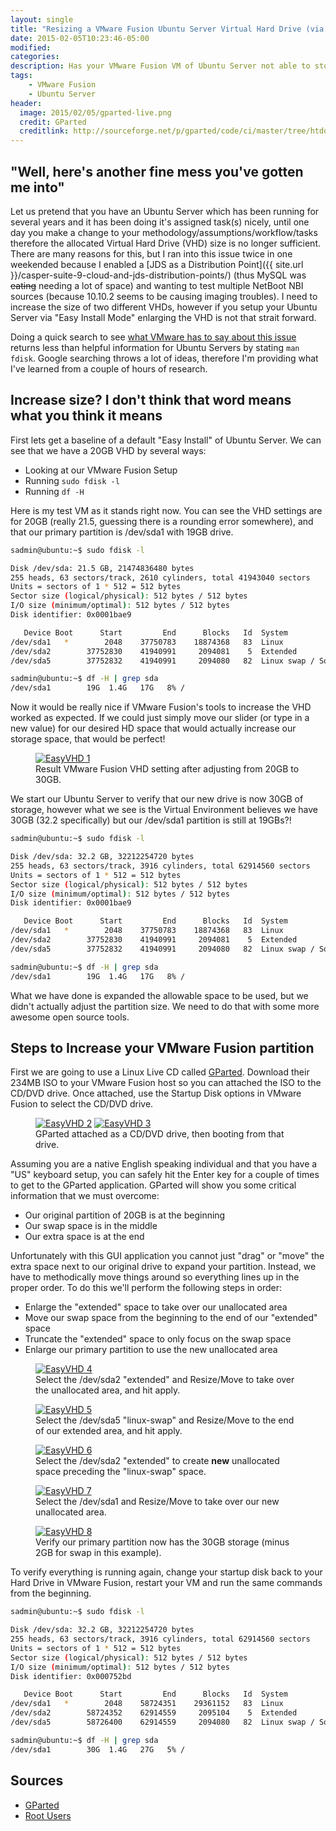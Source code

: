 ```yaml
---
layout: single
title: "Resizing a VMware Fusion Ubuntu Server Virtual Hard Drive (via Easy Install Mode)"
date: 2015-02-05T10:23:46-05:00
modified:
categories:
description: Has your VMware Fusion VM of Ubuntu Server not able to store all your data, use these steps!
tags:
    - VMware Fusion
    - Ubuntu Server
header:
  image: 2015/02/05/gparted-live.png
  credit: GParted
  creditlink: http://sourceforge.net/p/gparted/code/ci/master/tree/htdocs/images/gparted-live.png
---
```

## "Well, here's another fine mess you've gotten me into"
Let us pretend that you have an Ubuntu Server which has been running for several years and it has been doing it's assigned task(s) nicely, until one day you make a change to your methodology/assumptions/workflow/tasks therefore the allocated Virtual Hard Drive (VHD) size is no longer sufficient.  There are many reasons for this, but I ran into this issue twice in one weekended because I enabled a [JDS as a Distribution Point]({{ site.url }}/casper-suite-9-cloud-and-jds-distribution-points/) (thus MySQL was <s>eating</s> needing a lot of space) and wanting to test multiple NetBoot NBI sources (because 10.10.2 seems to be causing imaging troubles).  I need to increase the size of two different VHDs, however if you setup your Ubuntu Server via "Easy Install Mode" enlarging the VHD is not that strait forward.

Doing a quick search to see [what VMware has to say about this issue][1020778] returns less than helpful information for Ubuntu Servers by stating ```man fdisk```.  Google searching throws a lot of ideas, therefore I'm providing what I've learned from a couple of hours of research.

## Increase size?  I don't think that word means what you think it means
First lets get a baseline of a default "Easy Install" of Ubuntu Server.  We can see that we have a 20GB VHD by several ways:

-	Looking at our VMware Fusion Setup
-	Running ```sudo fdisk -l```
-	Running ```df -H```

Here is my test VM as it stands right now.  You can see the VHD settings are for 20GB (really 21.5, guessing there is a rounding error somewhere), and that our primary partition is /dev/sda1 with 19GB drive.

``` bash
sadmin@ubuntu:~$ sudo fdisk -l

Disk /dev/sda: 21.5 GB, 21474836480 bytes
255 heads, 63 sectors/track, 2610 cylinders, total 41943040 sectors
Units = sectors of 1 * 512 = 512 bytes
Sector size (logical/physical): 512 bytes / 512 bytes
I/O size (minimum/optimal): 512 bytes / 512 bytes
Disk identifier: 0x0001bae9

   Device Boot      Start         End      Blocks   Id  System
/dev/sda1   *        2048    37750783    18874368   83  Linux
/dev/sda2        37752830    41940991     2094081    5  Extended
/dev/sda5        37752832    41940991     2094080   82  Linux swap / Solaris

sadmin@ubuntu:~$ df -H | grep sda
/dev/sda1        19G  1.4G   17G   8% /
```

Now it would be really nice if VMware Fusion's tools to increase the VHD worked as expected.  If we could just simply move our slider (or type in a new value) for our desired HD space that would actually increase our storage space, that would be perfect!

<figure>
	<a href="{{ site.url }}/images/2015/02/05/EasyVHD-1.png"><img src="{{ site.url }}/images/2015/02/05/EasyVHD-1_800.png" alt="EasyVHD 1"></a>
	<figcaption>Result VMware Fusion VHD setting after adjusting from 20GB to 30GB.</figcaption>
</figure>

We start our Ubuntu Server to verify that our new drive is now 30GB of storage, however what we see is the Virtual Environment believes we have 30GB (32.2 specifically) but our /dev/sda1 partition is still at 19GBs?!

``` bash
sadmin@ubuntu:~$ sudo fdisk -l

Disk /dev/sda: 32.2 GB, 32212254720 bytes
255 heads, 63 sectors/track, 3916 cylinders, total 62914560 sectors
Units = sectors of 1 * 512 = 512 bytes
Sector size (logical/physical): 512 bytes / 512 bytes
I/O size (minimum/optimal): 512 bytes / 512 bytes
Disk identifier: 0x0001bae9

   Device Boot      Start         End      Blocks   Id  System
/dev/sda1   *        2048    37750783    18874368   83  Linux
/dev/sda2        37752830    41940991     2094081    5  Extended
/dev/sda5        37752832    41940991     2094080   82  Linux swap / Solaris

sadmin@ubuntu:~$ df -H | grep sda
/dev/sda1        19G  1.4G   17G   8% /
```

What we have done is expanded the allowable space to be used, but we didn't actually adjust the partition size.  We need to do that with some more awesome open source tools.

## Steps to Increase your VMware Fusion partition
First we are going to use a Linux Live CD called [GParted][gparted].  Download their 234MB ISO to your VMware Fusion host so you can attached the ISO to the CD/DVD drive.  Once attached, use the Startup Disk options in VMware Fusion to select the CD/DVD drive.

<figure class="half">
	<a href="{{ site.url }}/images/2015/02/05/EasyVHD-2.png"><img src="{{ site.url }}/images/2015/02/05/EasyVHD-2_256.png" alt="EasyVHD 2"></a>
	<a href="{{ site.url }}/images/2015/02/05/EasyVHD-3.png"><img src="{{ site.url }}/images/2015/02/05/EasyVHD-3_256.png" alt="EasyVHD 3"></a>
	<figcaption>GParted attached as a CD/DVD drive, then booting from that drive.</figcaption>
</figure>

Assuming you are a native English speaking individual and that you have a "US" keyboard setup, you can safely hit the Enter key for a couple of times to get to the GParted application.  GParted will show you some critical information that we must overcome:

-	Our original partition of 20GB is at the beginning
-	Our swap space is in the middle
-	Our extra space is at the end

Unfortunately with this GUI application you cannot just "drag" or "move" the extra space next to our original drive to expand your partition.  Instead, we have to methodically move things around so everything lines up in the proper order.  To do this we'll perform the following steps in order:

-	Enlarge the "extended" space to take over our unallocated area
-	Move our swap space from the beginning to the end of our "extended" space
-	Truncate the "extended" space to only focus on the swap space
-	Enlarge our primary partition to use the new unallocated area

<figure>
	<a href="{{ site.url }}/images/2015/02/05/EasyVHD-4.png"><img src="{{ site.url }}/images/2015/02/05/EasyVHD-4_800.png" alt="EasyVHD 4"></a>
	<figcaption>Select the /dev/sda2 "extended" and Resize/Move to take over the unallocated area, and hit apply.</figcaption>
</figure>

<figure>
	<a href="{{ site.url }}/images/2015/02/05/EasyVHD-5.png"><img src="{{ site.url }}/images/2015/02/05/EasyVHD-5_800.png" alt="EasyVHD 5"></a>
	<figcaption>Select the /dev/sda5 "linux-swap" and Resize/Move to the end of our extended area, and hit apply.</figcaption>
</figure>

<figure>
	<a href="{{ site.url }}/images/2015/02/05/EasyVHD-6.png"><img src="{{ site.url }}/images/2015/02/05/EasyVHD-6_800.png" alt="EasyVHD 6"></a>
	<figcaption>Select the /dev/sda2 "extended" to create <b>new</b> unallocated space preceding the "linux-swap" space.</figcaption>
</figure>

<figure>
	<a href="{{ site.url }}/images/2015/02/05/EasyVHD-7.png"><img src="{{ site.url }}/images/2015/02/05/EasyVHD-7_800.png" alt="EasyVHD 7"></a>
	<figcaption>Select the /dev/sda1 and Resize/Move to take over our new unallocated area.</figcaption>
</figure>

<figure>
	<a href="{{ site.url }}/images/2015/02/05/EasyVHD-8.png"><img src="{{ site.url }}/images/2015/02/05/EasyVHD-8_800.png" alt="EasyVHD 8"></a>
	<figcaption>Verify our primary partition now has the 30GB storage (minus 2GB for swap in this example).</figcaption>
</figure>

To verify everything is running again, change your startup disk back to your Hard Drive in VMware Fusion, restart your VM and run the same commands from the beginning.

``` bash
sadmin@ubuntu:~$ sudo fdisk -l

Disk /dev/sda: 32.2 GB, 32212254720 bytes
255 heads, 63 sectors/track, 3916 cylinders, total 62914560 sectors
Units = sectors of 1 * 512 = 512 bytes
Sector size (logical/physical): 512 bytes / 512 bytes
I/O size (minimum/optimal): 512 bytes / 512 bytes
Disk identifier: 0x000752bd

   Device Boot      Start         End      Blocks   Id  System
/dev/sda1   *        2048    58724351    29361152   83  Linux
/dev/sda2        58724352    62914559     2095104    5  Extended
/dev/sda5        58726400    62914559     2094080   82  Linux swap / Solaris

sadmin@ubuntu:~$ df -H | grep sda
/dev/sda1        30G  1.4G   27G   5% /
```

## Sources

-	[GParted][gparted]
-	[Root Users][rootusers]

[1020778]: http://kb.vmware.com/selfservice/microsites/search.do?language=en_US&cmd=displayKC&externalId=1020778
[gparted]: http://gparted.org/index.php
[rootusers]: http://www.rootusers.com/use-gparted-to-increase-disk-size-of-a-linux-native-partition/
